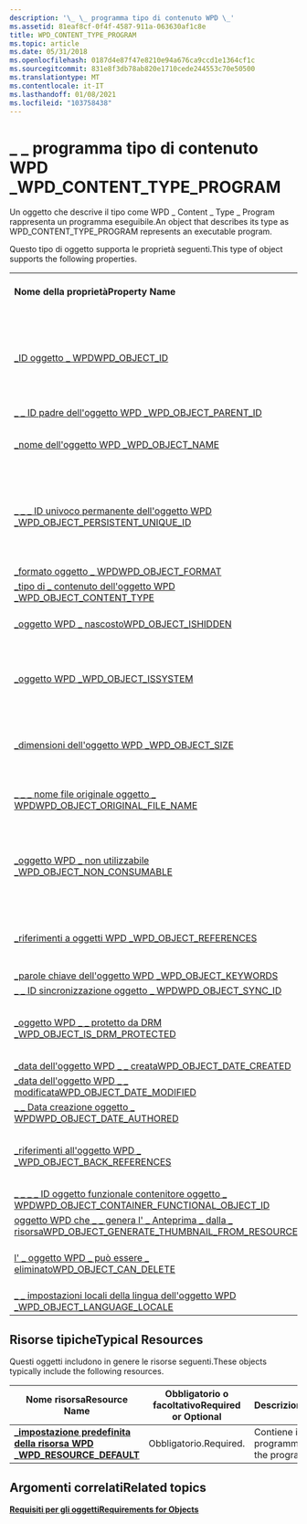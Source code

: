 ```yaml
---
description: '\_ \_ programma tipo di contenuto WPD \_'
ms.assetid: 81eaf8cf-0f4f-4587-911a-063630af1c8e
title: WPD_CONTENT_TYPE_PROGRAM
ms.topic: article
ms.date: 05/31/2018
ms.openlocfilehash: 0187d4e87f47e8210e94a676ca9ccd1e1364cf1c
ms.sourcegitcommit: 831e8f3db78ab820e1710cede244553c70e50500
ms.translationtype: MT
ms.contentlocale: it-IT
ms.lasthandoff: 01/08/2021
ms.locfileid: "103758438"
---
```

# <a name="wpd_content_type_program"></a><span data-ttu-id="d7665-103">\_ \_ programma tipo di contenuto WPD \_</span><span class="sxs-lookup"><span data-stu-id="d7665-103">WPD\_CONTENT\_TYPE\_PROGRAM</span></span>

<span data-ttu-id="d7665-104">Un oggetto che descrive il tipo come WPD \_ Content \_ Type \_ Program rappresenta un programma eseguibile.</span><span class="sxs-lookup"><span data-stu-id="d7665-104">An object that describes its type as WPD\_CONTENT\_TYPE\_PROGRAM represents an executable program.</span></span>

<span data-ttu-id="d7665-105">Questo tipo di oggetto supporta le proprietà seguenti.</span><span class="sxs-lookup"><span data-stu-id="d7665-105">This type of object supports the following properties.</span></span>



|                                                                                                                       |                                                                                    |
|-----------------------------------------------------------------------------------------------------------------------|------------------------------------------------------------------------------------|
| <span data-ttu-id="d7665-106">**Nome della proprietà**</span><span class="sxs-lookup"><span data-stu-id="d7665-106">**Property Name**</span></span>                                                                                                     | <span data-ttu-id="d7665-107">**Obbligatorio o facoltativo**</span><span class="sxs-lookup"><span data-stu-id="d7665-107">**Required or Optional**</span></span>                                                           |
| [<span data-ttu-id="d7665-108">\_ID oggetto \_ WPD</span><span class="sxs-lookup"><span data-stu-id="d7665-108">WPD\_OBJECT\_ID</span></span>](object-properties.md)                                                                | <span data-ttu-id="d7665-109">Obbligatorio, ma di sola lettura.</span><span class="sxs-lookup"><span data-stu-id="d7665-109">Required, but read-only.</span></span> <span data-ttu-id="d7665-110">Un client non può impostare questa proprietà, anche in fase di creazione.</span><span class="sxs-lookup"><span data-stu-id="d7665-110">A client cannot set this property, even at creation time.</span></span> |
| [<span data-ttu-id="d7665-111">\_ \_ ID padre dell'oggetto WPD \_</span><span class="sxs-lookup"><span data-stu-id="d7665-111">WPD\_OBJECT\_PARENT\_ID</span></span>](object-properties.md)                                                 | <span data-ttu-id="d7665-112">Obbligatorio.</span><span class="sxs-lookup"><span data-stu-id="d7665-112">Required.</span></span>                                                                          |
| [<span data-ttu-id="d7665-113">\_nome dell'oggetto WPD \_</span><span class="sxs-lookup"><span data-stu-id="d7665-113">WPD\_OBJECT\_NAME</span></span>](object-properties.md)                                                            | <span data-ttu-id="d7665-114">Obbligatorio se l'oggetto rappresenta un file.</span><span class="sxs-lookup"><span data-stu-id="d7665-114">Required if the object represents a file.</span></span>                                          |
| [<span data-ttu-id="d7665-115">\_ \_ \_ ID univoco permanente dell'oggetto WPD \_</span><span class="sxs-lookup"><span data-stu-id="d7665-115">WPD\_OBJECT\_PERSISTENT\_UNIQUE\_ID</span></span>](object-properties.md)                          | <span data-ttu-id="d7665-116">Obbligatorio, di sola lettura.</span><span class="sxs-lookup"><span data-stu-id="d7665-116">Required, read-only.</span></span> <span data-ttu-id="d7665-117">Un client non può impostare questa proprietà anche al momento della creazione.</span><span class="sxs-lookup"><span data-stu-id="d7665-117">A client cannot set this property even at creation time.</span></span>      |
| [<span data-ttu-id="d7665-118">\_formato oggetto \_ WPD</span><span class="sxs-lookup"><span data-stu-id="d7665-118">WPD\_OBJECT\_FORMAT</span></span>](object-properties.md)                                                        | <span data-ttu-id="d7665-119">Obbligatorio.</span><span class="sxs-lookup"><span data-stu-id="d7665-119">Required.</span></span>                                                                          |
| [<span data-ttu-id="d7665-120">\_tipo di \_ contenuto dell'oggetto WPD \_</span><span class="sxs-lookup"><span data-stu-id="d7665-120">WPD\_OBJECT\_CONTENT\_TYPE</span></span>](object-properties.md)                                           | <span data-ttu-id="d7665-121">Obbligatorio.</span><span class="sxs-lookup"><span data-stu-id="d7665-121">Required.</span></span>                                                                          |
| [<span data-ttu-id="d7665-122">\_oggetto WPD \_ nascosto</span><span class="sxs-lookup"><span data-stu-id="d7665-122">WPD\_OBJECT\_ISHIDDEN</span></span>](object-properties.md)                                                    | <span data-ttu-id="d7665-123">Obbligatorio se l'oggetto è nascosto.</span><span class="sxs-lookup"><span data-stu-id="d7665-123">Required if the object is hidden.</span></span>                                                  |
| [<span data-ttu-id="d7665-124">\_oggetto WPD \_</span><span class="sxs-lookup"><span data-stu-id="d7665-124">WPD\_OBJECT\_ISSYSTEM</span></span>](object-properties.md)                                                    | <span data-ttu-id="d7665-125">Obbligatorio se l'oggetto è un oggetto di sistema (rappresenta un file di sistema).</span><span class="sxs-lookup"><span data-stu-id="d7665-125">Required if the object is a system object (represents a system file).</span></span>              |
| [<span data-ttu-id="d7665-126">\_dimensioni dell'oggetto WPD \_</span><span class="sxs-lookup"><span data-stu-id="d7665-126">WPD\_OBJECT\_SIZE</span></span>](object-properties.md)                                                            | <span data-ttu-id="d7665-127">Obbligatorio se l'oggetto ha almeno una risorsa.</span><span class="sxs-lookup"><span data-stu-id="d7665-127">Required if the object has at least one resource.</span></span>                                  |
| [<span data-ttu-id="d7665-128">\_ \_ \_ nome file originale oggetto \_ WPD</span><span class="sxs-lookup"><span data-stu-id="d7665-128">WPD\_OBJECT\_ORIGINAL\_FILE\_NAME</span></span>](object-properties.md)                              | <span data-ttu-id="d7665-129">Obbligatorio se l'oggetto rappresenta un file.</span><span class="sxs-lookup"><span data-stu-id="d7665-129">Required if the object represents a file.</span></span>                                          |
| [<span data-ttu-id="d7665-130">\_oggetto WPD \_ non utilizzabile \_</span><span class="sxs-lookup"><span data-stu-id="d7665-130">WPD\_OBJECT\_NON\_CONSUMABLE</span></span>](object-properties.md)                                       | <span data-ttu-id="d7665-131">Consigliato se l'oggetto non è destinato all'utilizzo da parte del dispositivo.</span><span class="sxs-lookup"><span data-stu-id="d7665-131">Recommended if the object is not meant for consumption by the device.</span></span>              |
| [<span data-ttu-id="d7665-132">\_riferimenti a oggetti WPD \_</span><span class="sxs-lookup"><span data-stu-id="d7665-132">WPD\_OBJECT\_REFERENCES</span></span>](object-properties.md)                                                | <span data-ttu-id="d7665-133">Obbligatorio se l'oggetto contiene riferimenti ad altri oggetti.</span><span class="sxs-lookup"><span data-stu-id="d7665-133">Required if the object has references to other objects.</span></span>                            |
| [<span data-ttu-id="d7665-134">\_parole chiave dell'oggetto WPD \_</span><span class="sxs-lookup"><span data-stu-id="d7665-134">WPD\_OBJECT\_KEYWORDS</span></span>](object-properties.md)                                                    | <span data-ttu-id="d7665-135">facoltativo.</span><span class="sxs-lookup"><span data-stu-id="d7665-135">Optional.</span></span>                                                                          |
| [<span data-ttu-id="d7665-136">\_ \_ ID sincronizzazione oggetto \_ WPD</span><span class="sxs-lookup"><span data-stu-id="d7665-136">WPD\_OBJECT\_SYNC\_ID</span></span>](object-properties.md)                                                     | <span data-ttu-id="d7665-137">facoltativo.</span><span class="sxs-lookup"><span data-stu-id="d7665-137">Optional.</span></span>                                                                          |
| [<span data-ttu-id="d7665-138">\_oggetto WPD \_ \_ protetto da DRM \_</span><span class="sxs-lookup"><span data-stu-id="d7665-138">WPD\_OBJECT\_IS\_DRM\_PROTECTED</span></span>](object-properties.md)                                  | <span data-ttu-id="d7665-139">Obbligatorio se l'oggetto è protetto dalla tecnologia DRM.</span><span class="sxs-lookup"><span data-stu-id="d7665-139">Required if the object is protected by DRM technology.</span></span>                             |
| [<span data-ttu-id="d7665-140">\_data dell'oggetto WPD \_ \_ creata</span><span class="sxs-lookup"><span data-stu-id="d7665-140">WPD\_OBJECT\_DATE\_CREATED</span></span>](object-properties.md)                                           | <span data-ttu-id="d7665-141">facoltativo.</span><span class="sxs-lookup"><span data-stu-id="d7665-141">Optional.</span></span>                                                                          |
| [<span data-ttu-id="d7665-142">\_data dell'oggetto WPD \_ \_ modificata</span><span class="sxs-lookup"><span data-stu-id="d7665-142">WPD\_OBJECT\_DATE\_MODIFIED</span></span>](object-properties.md)                                         | <span data-ttu-id="d7665-143">Consigliato.</span><span class="sxs-lookup"><span data-stu-id="d7665-143">Recommended.</span></span>                                                                       |
| [<span data-ttu-id="d7665-144">\_ \_ Data creazione oggetto \_ WPD</span><span class="sxs-lookup"><span data-stu-id="d7665-144">WPD\_OBJECT\_DATE\_AUTHORED</span></span>](object-properties.md)                                         | <span data-ttu-id="d7665-145">facoltativo.</span><span class="sxs-lookup"><span data-stu-id="d7665-145">Optional.</span></span>                                                                          |
| [<span data-ttu-id="d7665-146">\_riferimenti all'oggetto WPD \_ \_</span><span class="sxs-lookup"><span data-stu-id="d7665-146">WPD\_OBJECT\_BACK\_REFERENCES</span></span>](object-properties.md)                                                                | <span data-ttu-id="d7665-147">Consigliato se un altro oggetto fa riferimento all'oggetto.</span><span class="sxs-lookup"><span data-stu-id="d7665-147">Recommended if the object is referenced by another object.</span></span>                         |
| [<span data-ttu-id="d7665-148">\_ \_ \_ \_ ID oggetto funzionale contenitore oggetto \_ WPD</span><span class="sxs-lookup"><span data-stu-id="d7665-148">WPD\_OBJECT\_CONTAINER\_FUNCTIONAL\_OBJECT\_ID</span></span>](object-properties.md)     | <span data-ttu-id="d7665-149">facoltativo.</span><span class="sxs-lookup"><span data-stu-id="d7665-149">Optional.</span></span>                                                                          |
| [<span data-ttu-id="d7665-150">oggetto WPD che \_ \_ genera l' \_ Anteprima \_ dalla \_ risorsa</span><span class="sxs-lookup"><span data-stu-id="d7665-150">WPD\_OBJECT\_GENERATE\_THUMBNAIL\_FROM\_RESOURCE</span></span>](object-properties.md) | <span data-ttu-id="d7665-151">facoltativo.</span><span class="sxs-lookup"><span data-stu-id="d7665-151">Optional.</span></span>                                                                          |
| [<span data-ttu-id="d7665-152">l' \_ oggetto WPD \_ può essere \_ eliminato</span><span class="sxs-lookup"><span data-stu-id="d7665-152">WPD\_OBJECT\_CAN\_DELETE</span></span>](object-properties.md)                                                                     | <span data-ttu-id="d7665-153">Obbligatorio se l'oggetto non può essere eliminato.</span><span class="sxs-lookup"><span data-stu-id="d7665-153">Required if the object cannot be deleted.</span></span>                                          |
| [<span data-ttu-id="d7665-154">\_ \_ impostazioni locali della lingua dell'oggetto WPD \_</span><span class="sxs-lookup"><span data-stu-id="d7665-154">WPD\_OBJECT\_LANGUAGE\_LOCALE</span></span>](object-properties.md)                                                                | <span data-ttu-id="d7665-155">facoltativo.</span><span class="sxs-lookup"><span data-stu-id="d7665-155">Optional.</span></span>                                                                          |



 

## <a name="typical-resources"></a><span data-ttu-id="d7665-156">Risorse tipiche</span><span class="sxs-lookup"><span data-stu-id="d7665-156">Typical Resources</span></span>

<span data-ttu-id="d7665-157">Questi oggetti includono in genere le risorse seguenti.</span><span class="sxs-lookup"><span data-stu-id="d7665-157">These objects typically include the following resources.</span></span>



| <span data-ttu-id="d7665-158">Nome risorsa</span><span class="sxs-lookup"><span data-stu-id="d7665-158">Resource Name</span></span>                                          | <span data-ttu-id="d7665-159">Obbligatorio o facoltativo</span><span class="sxs-lookup"><span data-stu-id="d7665-159">Required or Optional</span></span> | <span data-ttu-id="d7665-160">Descrizione</span><span class="sxs-lookup"><span data-stu-id="d7665-160">Description</span></span>                |
|--------------------------------------------------------|----------------------|----------------------------|
| [<span data-ttu-id="d7665-161">**\_impostazione predefinita della risorsa WPD \_**</span><span class="sxs-lookup"><span data-stu-id="d7665-161">**WPD\_RESOURCE\_DEFAULT**</span></span>](wpd-resource-default.md) | <span data-ttu-id="d7665-162">Obbligatorio.</span><span class="sxs-lookup"><span data-stu-id="d7665-162">Required.</span></span>            | <span data-ttu-id="d7665-163">Contiene il file di programma.</span><span class="sxs-lookup"><span data-stu-id="d7665-163">Contains the program file.</span></span> |



 

## <a name="related-topics"></a><span data-ttu-id="d7665-164">Argomenti correlati</span><span class="sxs-lookup"><span data-stu-id="d7665-164">Related topics</span></span>

<dl> <dt>

[<span data-ttu-id="d7665-165">**Requisiti per gli oggetti**</span><span class="sxs-lookup"><span data-stu-id="d7665-165">**Requirements for Objects**</span></span>](requirements-for-objects.md)
</dt> </dl>

 

 



